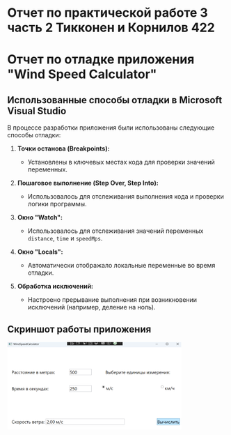 # Отчет по практической работе 3 часть 2 Тикконен и Корнилов 422
# Отчет по отладке приложения "Wind Speed Calculator"

## Использованные способы отладки в Microsoft Visual Studio

В процессе разработки приложения были использованы следующие способы отладки:

1. **Точки останова (Breakpoints):**
   - Установлены в ключевых местах кода для проверки значений переменных.

2. **Пошаговое выполнение (Step Over, Step Into):**
   - Использовалось для отслеживания выполнения кода и проверки логики программы.

3. **Окно "Watch":**
   - Использовалось для отслеживания значений переменных `distance`, `time` и `speedMps`.

4. **Окно "Locals":**
   - Автоматически отображало локальные переменные во время отладки.

5. **Обработка исключений:**
   - Настроено прерывание выполнения при возникновении исключений (например, деление на ноль).

## Скриншот работы приложения
<img src="https://github.com/GeraTikk/PR_3_part_2_Tikkonen_Kornilov/blob/main/Screenshot%202025-02-25%20133113.png" width="400" height="200">

